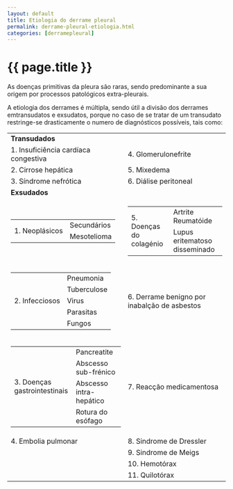 ```yaml
---
layout: default
title: Etiologia do derrame pleural
permalink: derrame-pleural-etiologia.html
categories: [derramepleural]
---
```


# {{ page.title }}

As doenças primitivas da pleura são raras, sendo predominante a sua origem por processos patológicos extra-pleurais.

A etiologia dos derrames é múltipla, sendo útil a divisão dos derrames emtransudatos e exsudatos, porque no caso de se tratar de um transudato restringe-se drasticamente o numero de diagnósticos possíveis, tais como:

<table width="100%" border="0" cellspacing="3" cellpadding="0">
<tbody>
<tr>
<td colspan="4"><strong>Transudados</strong></td>
</tr>
<tr>
<td>1. Insuficiência cardíaca congestiva</td>
<td colspan="3">4. Glomerulonefrite</td>
</tr>
<tr>
<td>2. Cirrose hepática</td>
<td colspan="3">5. Mixedema</td>
</tr>
<tr>
<td>3. Síndrome nefrótica</td>
<td colspan="3">6. Diálise peritoneal</td>
</tr>
<tr>
<td colspan="4"><strong>Exsudados</strong></td>
</tr>
<tr>
<td>
<table width="100%" border="0" cellspacing="3" cellpadding="0">
<tbody>
<tr>
<td rowspan="2">1. Neoplásicos</td>
<td>Secundários</td>
</tr>
<tr>
<td>Mesotelioma</td>
</tr>
</tbody>
</table>
</td>
<td colspan="3">
<table width="100%" border="0" cellspacing="3" cellpadding="0">
<tbody>
<tr>
<td rowspan="2">5. Doenças do colagénio</td>
<td>Artrite Reumatóide</td>
</tr>
<tr>
<td>Lupus eritematoso disseminado</td>
</tr>
</tbody>
</table>
</td>
</tr>
<tr>
<td>
<table width="100%" border="0" cellspacing="3" cellpadding="0">
<tbody>
<tr>
<td rowspan="5">2. Infecciosos</td>
<td>Pneumonia</td>
</tr>
<tr>
<td>Tuberculose</td>
</tr>
<tr>
<td>Virus</td>
</tr>
<tr>
<td>Parasitas</td>
</tr>
<tr>
<td>Fungos</td>
</tr>
</tbody>
</table>
</td>
<td colspan="3">6. Derrame benigno por inabalção de asbestos</td>
</tr>
<tr>
<td>
<table width="100%" border="0" cellspacing="3" cellpadding="0">
<tbody>
<tr>
<td rowspan="4" width="56%">3. Doenças gastrointestinais</td>
<td width="44%">Pancreatite</td>
</tr>
<tr>
<td>Abscesso sub-frénico</td>
</tr>
<tr>
<td>Abscesso intra-hepático</td>
</tr>
<tr>
<td>Rotura do esófago</td>
</tr>
</tbody>
</table>
</td>
<td colspan="3">7. Reacção medicamentosa</td>
</tr>
<tr>
<td>4. Embolia pulmonar</td>
<td colspan="3">8. Sindrome de Dressler&nbsp;</td>
</tr>
<tr>
<td></td>
<td colspan="3">9. Sindrome de Meigs</td>
</tr>
<tr>
<td></td>
<td colspan="3">10. Hemotórax</td>
</tr>
<tr>
<td></td>
<td colspan="3">11. Quilotórax&nbsp;</td>
</tr>
</tbody>
</table>
